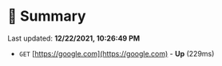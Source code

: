 # 📖 Summary
Last updated: **12/22/2021, 10:26:49 PM**

- `GET` [https://google.com](https://google.com) - **Up** (229ms)
